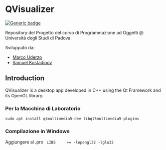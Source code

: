 # QVisualizer

[![Generic badge](https://img.shields.io/badge/Build-Passing-COLOR.svg)](https://shields.io/)

Repository del Progetto del corso di Programmazione ad Oggetti @ Università degli Studi di Padova. 

Sviluppato da:
- [Marco Uderzo](https://github.com/marcouderzo)
- [Samuel Kostadinov](https://github.com/Neskelogth)

## Introduction

QVisualizer is a desktop app developed in C++ using the Qt Framework and its OpenGL library.








### Per la Macchina di Laboratorio 
`sudo apt install qtmultimedia5-dev libqt5multimedia5-plugins`

### Compilazione in Windows
Aggiungere al .pro ` LIBS     += -lopengl32 -lglu32`
